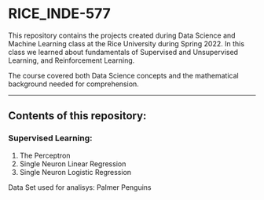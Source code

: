 # RICE_INDE-577
This repository contains the projects created during Data Science and Machine Learning class at the Rice University during Spring 2022.
In this class we learned about fundamentals of Supervised and Unsupervised Learning, and Reinforcement Learning.

The course covered both Data Science concepts and the mathematical background needed for comprehension.

---
## Contents of this repository:
  ### Supervised Learning:
  1. The Perceptron
  2. Single Neuron Linear Regression
  3. Single Neuron Logistic Regression
      
Data Set used for analisys: Palmer Penguins
